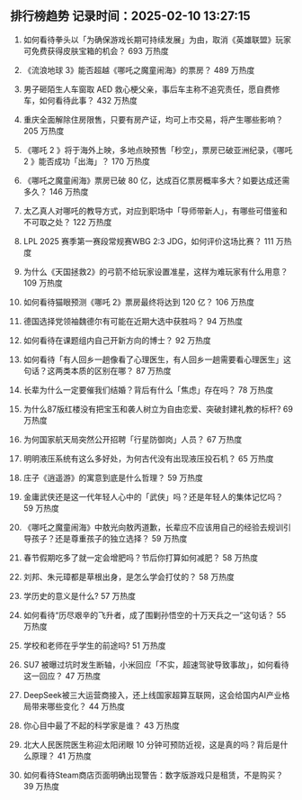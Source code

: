 
## 排行榜趋势 记录时间：2025-02-10 13:27:15
  
  1. 如何看待拳头以「为确保游戏长期可持续发展」为由，取消《英雄联盟》玩家可免费获得皮肤宝箱的机会？ 693 万热度
    
  2. 《流浪地球 3》能否超越《哪吒之魔童闹海》的票房？ 489 万热度
    
  3. 男子砸陌生人车窗取 AED 救心梗父亲，事后车主称不追究责任，愿自费修车，如何看待此事？ 432 万热度
    
  4. 重庆全面解除住房限售，只要有房产证，均可上市交易，将产生哪些影响？ 205 万热度
    
  5. 《哪吒 2 》将于海外上映，多地点映预售「秒空」，票房已破亚洲纪录，《哪吒 2 》能否成功「出海」？ 170 万热度
    
  6. 《哪吒之魔童闹海》票房已破 80 亿，达成百亿票房概率多大？如要达成还需多久？ 146 万热度
    
  7. 太乙真人对哪吒的教导方式，对应到职场中「导师带新人」，有哪些可借鉴和不可取之处？ 122 万热度
    
  8. LPL 2025 赛季第一赛段常规赛WBG 2:3 JDG，如何评价这场比赛？ 111 万热度
    
  9. 为什么《天国拯救2》的弓箭不给玩家设置准星，这样为难玩家有什么用意？ 109 万热度
    
  10. 如何看待猫眼预测《哪吒 2》票房最终将达到 120 亿？ 106 万热度
    
  11. 德国选择党领袖魏德尔有可能在近期大选中获胜吗？ 94 万热度
    
  12. 如何看待在课题组内自己开新方向的博士？ 92 万热度
    
  13. 如何看待「有人回乡一趟像看了心理医生，有人回乡一趟需要看心理医生」这句话？这两类本质的区别在哪？ 87 万热度
    
  14. 长辈为什么一定要催我们结婚？背后有什么「焦虑」存在吗？ 78 万热度
    
  15. 为什么87版红楼没有把宝玉和袭人树立为自由恋爱、突破封建礼教的标杆? 69 万热度
    
  16. 为何国家航天局突然公开招聘「行星防御岗」人员？ 67 万热度
    
  17. 明明液压系统有这么多好处，为何古代没有出现液压投石机？ 65 万热度
    
  18. 庄子《逍遥游》的寓意到底是什么哲理？ 59 万热度
    
  19. 金庸武侠还是这一代年轻人心中的「武侠」吗？还是年轻人的集体记忆吗？ 59 万热度
    
  20. 《哪吒之魔童闹海》中敖光向敖丙道歉，长辈应不应该用自己的经验去规训引导孩子？还是尊重孩子的独立选择？ 59 万热度
    
  21. 春节假期吃多了就一定会增肥吗？节后你打算如何减肥？ 58 万热度
    
  22. 刘邦、朱元璋都是草根出身，是怎么学会打仗的？ 58 万热度
    
  23. 学历史的意义是什么? 57 万热度
    
  24. 如何看待“历尽艰辛的飞升者，成了围剿孙悟空的十万天兵之一”这句话？ 55 万热度
    
  25. 学校和老师在乎学生的前途吗? 51 万热度
    
  26. SU7 被曝过坑时发生断轴，小米回应「不实，超速驾驶导致事故」，如何看待这一回应？ 47 万热度
    
  27. DeepSeek被三大运营商接入，还上线国家超算互联网，这会给国内AI产业格局带来哪些变化？ 44 万热度
    
  28. 你心目中最了不起的科学家是谁？ 43 万热度
    
  29. 北大人民医院医生称迎太阳闭眼 10 分钟可预防近视，这是真的吗？背后是什么原理？ 41 万热度
    
  30. 如何看待Steam商店页面明确出现警告：数字版游戏只是租赁，不是购买？ 39 万热度
    
